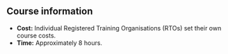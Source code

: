 ## Course information

- **Cost:** Individual Registered Training Organisations (RTOs) set their own course costs.
- **Time:** Approximately 8 hours.
